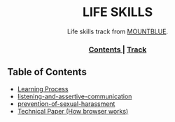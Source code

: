 <h1 align="center">LIFE SKILLS</h1>

<div align="center">
   Life skills track from  <a href="https://www.mountblue.io/" target="_blank">MOUNTBLUE</a>.
</div>

<div align="center">
  <h3>
    <a href="https://github.com/vishalsharma1777/life-skills" target="_blank">
      Contents
    </a>
    <span> | </span>
    <a href="https://github.com/mountblue/lxife-skills-track/blob/main/learning-process.md" target="_blank">
      Track
    </a>
  </h3>
</div>

<!-- TABLE OF CONTENTS -->

## Table of Contents

- [Learning Process](https://github.com/vishalsharma1777/life-skills/blob/main/learning-process.md)
- [listening-and-assertive-communication](https://github.com/vishalsharma1777/life-skills/blob/main/listening-and-assertive-communication.md)
- [prevention-of-sexual-harassment](https://github.com/vishalsharma1777/life-skills/blob/main/prevention-of-sexual-harassment.md)
- [Technical Paper (How browser works)](https://github.com/vishalsharma1777/life-skills/blob/main/Technicalpaper.md)